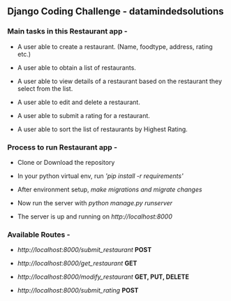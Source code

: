 ## Django Coding Challenge - datamindedsolutions

### Main tasks in this Restaurant app - 

- A user able to create a restaurant. (Name, foodtype, address, rating etc.)

- A user able to obtain a list of restaurants.

- A user able to view details of a restaurant based on the restaurant they select from the list.

- A user able to edit and delete a restaurant.

- A user able to submit a rating for a restaurant.

- A user able to sort the list of restaurants by Highest Rating.

### Process to run Restaurant app -

- Clone or Download the repository

- In your python virtual env, run *'pip install -r requirements'*

- After environment setup, *make migrations and migrate changes*

- Now run the server with *python manage.py runserver*

- The server is up and running on *http://localhost:8000*

### Available Routes - 

- *http://localhost:8000/submit_restaurant* **POST** 

- *http://localhost:8000/get_restaurant* **GET** 

- *http://localhost:8000/modify_restaurant* **GET, PUT, DELETE**

- *http://localhost:8000/submit_rating* **POST**